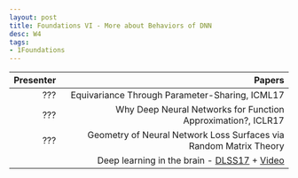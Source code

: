 ```yaml
---
layout: post
title: Foundations VI - More about Behaviors of DNN
desc: W4
tags:
- 1Foundations
---
```




| Presenter | Papers |
| -----: | ----------: |
| ??? |  Equivariance Through Parameter-Sharing, ICML17|
| ??? |  Why Deep Neural Networks for Function Approximation?, ICLR17 |
| ??? |  Geometry of Neural Network Loss Surfaces via Random Matrix Theory |
|  | Deep learning in the brain - [DLSS17](http://videolectures.net/site/normal_dl/tag=1129742/deeplearning2017_richards_neuroscience_01.pdf) + [Video](http://videolectures.net/deeplearning2017_richards_neuroscience/)  |
